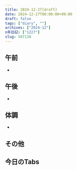 ```yaml
---
title: 2024-12-27[draft]
date: 2024-12-27T00:00:00+09:00
draft: false
tags: ["diary", ""]
archives: ["2024-12"]
n年日記: ["1227"]
slug: 507138
---
```

## 午前
- 
## 午後
- 
## 体調
- 
## その他
## 今日のTabs